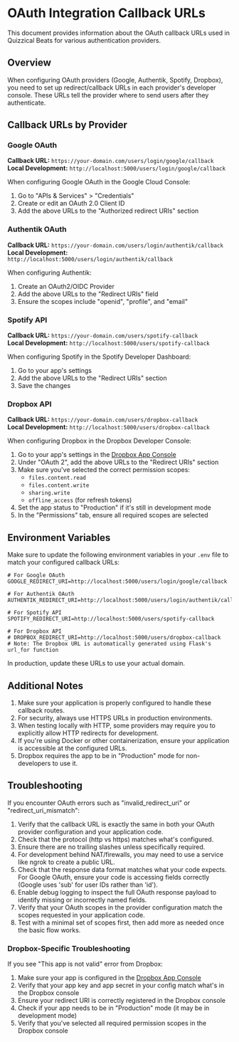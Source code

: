 # OAuth Integration Callback URLs

This document provides information about the OAuth callback URLs used in Quizzical Beats for various authentication providers.

## Overview

When configuring OAuth providers (Google, Authentik, Spotify, Dropbox), you need to set up redirect/callback URLs in each provider's developer console. These URLs tell the provider where to send users after they authenticate.

## Callback URLs by Provider

### Google OAuth

**Callback URL:** `https://your-domain.com/users/login/google/callback`  
**Local Development:** `http://localhost:5000/users/login/google/callback`

When configuring Google OAuth in the Google Cloud Console:
1. Go to "APIs & Services" > "Credentials"
2. Create or edit an OAuth 2.0 Client ID
3. Add the above URLs to the "Authorized redirect URIs" section

### Authentik OAuth

**Callback URL:** `https://your-domain.com/users/login/authentik/callback`  
**Local Development:** `http://localhost:5000/users/login/authentik/callback`

When configuring Authentik:
1. Create an OAuth2/OIDC Provider
2. Add the above URLs to the "Redirect URIs" field
3. Ensure the scopes include "openid", "profile", and "email"

### Spotify API

**Callback URL:** `https://your-domain.com/users/spotify-callback`  
**Local Development:** `http://localhost:5000/users/spotify-callback`

When configuring Spotify in the Spotify Developer Dashboard:
1. Go to your app's settings
2. Add the above URLs to the "Redirect URIs" section
3. Save the changes

### Dropbox API

**Callback URL:** `https://your-domain.com/users/dropbox-callback`  
**Local Development:** `http://localhost:5000/users/dropbox-callback`

When configuring Dropbox in the Dropbox Developer Console:
1. Go to your app's settings in the [Dropbox App Console](https://www.dropbox.com/developers/apps)
2. Under "OAuth 2", add the above URLs to the "Redirect URIs" section
3. Make sure you've selected the correct permission scopes:
   - `files.content.read`
   - `files.content.write`
   - `sharing.write`
   - `offline_access` (for refresh tokens)
4. Set the app status to "Production" if it's still in development mode
5. In the "Permissions" tab, ensure all required scopes are selected

## Environment Variables

Make sure to update the following environment variables in your `.env` file to match your configured callback URLs:

```
# For Google OAuth
GOOGLE_REDIRECT_URI=http://localhost:5000/users/login/google/callback

# For Authentik OAuth
AUTHENTIK_REDIRECT_URI=http://localhost:5000/users/login/authentik/callback

# For Spotify API
SPOTIFY_REDIRECT_URI=http://localhost:5000/users/spotify-callback

# For Dropbox API
# DROPBOX_REDIRECT_URI=http://localhost:5000/users/dropbox-callback
# Note: The Dropbox URL is automatically generated using Flask's url_for function
```

In production, update these URLs to use your actual domain.

## Additional Notes

1. Make sure your application is properly configured to handle these callback routes.
2. For security, always use HTTPS URLs in production environments.
3. When testing locally with HTTP, some providers may require you to explicitly allow HTTP redirects for development.
4. If you're using Docker or other containerization, ensure your application is accessible at the configured URLs.
5. Dropbox requires the app to be in "Production" mode for non-developers to use it.

## Troubleshooting

If you encounter OAuth errors such as "invalid_redirect_uri" or "redirect_uri_mismatch":

1. Verify that the callback URL is exactly the same in both your OAuth provider configuration and your application code.
2. Check that the protocol (http vs https) matches what's configured.
3. Ensure there are no trailing slashes unless specifically required.
4. For development behind NAT/firewalls, you may need to use a service like ngrok to create a public URL.
5. Check that the response data format matches what your code expects. For Google OAuth, ensure your code is accessing fields correctly (Google uses 'sub' for user IDs rather than 'id').
6. Enable debug logging to inspect the full OAuth response payload to identify missing or incorrectly named fields.
7. Verify that your OAuth scopes in the provider configuration match the scopes requested in your application code.
8. Test with a minimal set of scopes first, then add more as needed once the basic flow works.

### Dropbox-Specific Troubleshooting

If you see "This app is not valid" error from Dropbox:
1. Make sure your app is configured in the [Dropbox App Console](https://www.dropbox.com/developers/apps)
2. Verify that your app key and app secret in your config match what's in the Dropbox console
3. Ensure your redirect URI is correctly registered in the Dropbox console
4. Check if your app needs to be in "Production" mode (it may be in development mode)
5. Verify that you've selected all required permission scopes in the Dropbox console